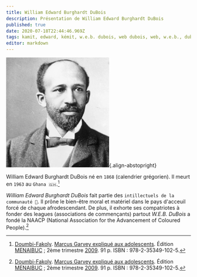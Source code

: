 ```yaml
---
title: William Edward Burghardt DuBois
description: Présentation de William Edward Burghardt DuBois
published: true
date: 2020-07-18T22:44:46.969Z
tags: kamit, edward, kémit, w.e.b. dubois, web dubois, web, w.e.b., dubois, william, burghardt, william edward burghardt dubois, intellectuel, intelligentsia, intelligentsia noire, intelligentsia kamit, intelligentsia kémit, intellectuel noir, intellectuel kémit, intellectuel kamit, kemit, noir, africain, homme
editor: markdown
---
```


![william-edward-burghardt-dubois_public-domain.jpg](/images/personnalite/kemit/william-edward-burghardt-dubois/william-edward-burghardt-dubois_public-domain.jpg){.align-abstopright}

William Edward Burghardt DuBois né en `1868` (calendrier grégorien). Il meurt en `1963` au `Ghana 🇬🇭`.[^1]

*William Edward Burghardt DuBois* fait partie des `intillectuels de la communauté 🧠`. Il prône le bien-être moral et matériel dans le pays d'acceuil forcé de chaque afrodescendant. De plus, il exhorte ses compatriotes à fonder des leagues (associations de commençants) partout
*W.E.B. DuBois* a fondé la NAACP (National Association for the Advancement of Coloured People).[^1]

[^1]: [Doumbi-Fakoly](/personnalite/homme/polymathe/afrique/nord-ouest/pays/mali/doumbi-fakoli). [Marcus Garvey expliqué aux adolescents](/ouvrage/documentaire/marcus-garvey-explique-aux-adolescents). Édition [MENAIBUC](/organisme/editeur/menaibuc) ; 2ème trimestre [2009](/histoire/date/calendrier-gregorien/par-annee/2009). 91 p. ISBN : 978-2-35349-102-5.
